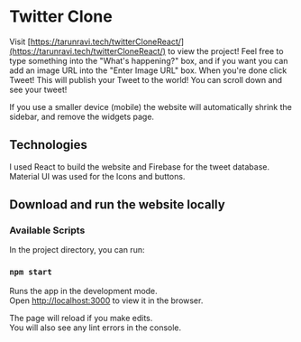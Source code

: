 # Twitter Clone
Visit [https://tarunravi.tech/twitterCloneReact/](https://tarunravi.tech/twitterCloneReact/) to view the project! Feel free to type something into the "What's happening?" box, and if you want you can add an image URL into the "Enter Image URL" box. When you're done click Tweet! This will publish your Tweet to the world! You can scroll down and see your tweet!

If you use a smaller device (mobile) the website will automatically shrink the sidebar, and remove the widgets page. 

## Technologies
I used React to build the website and Firebase for the tweet database. Material UI was used for the Icons and buttons.  

## Download and run the website locally

### Available Scripts

In the project directory, you can run:

### `npm start`

Runs the app in the development mode.\
Open [http://localhost:3000](http://localhost:3000) to view it in the browser.

The page will reload if you make edits.\
You will also see any lint errors in the console.